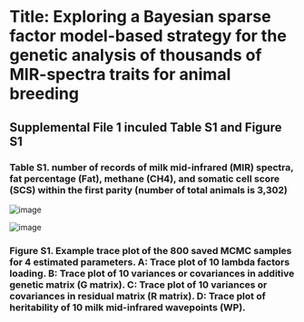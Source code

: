# Title: Exploring a Bayesian sparse factor model-based strategy for the genetic analysis of thousands of MIR-spectra traits for animal breeding
## Supplemental File 1 inculed Table S1 and Figure S1

### Table S1. number of records of milk mid-infrared (MIR) spectra, fat percentage (Fat), methane (CH4), and somatic cell score (SCS) within the first parity (number of total animals is 3,302)  
![image](https://github.com/Yansen0515/MegaLMM_for_Animal/assets/55590706/ef294416-aa93-4946-9260-5c84b9fae1af)



![image](https://github.com/Yansen0515/MegaLMM_for_Animal/assets/55590706/93360c30-dc7c-42ea-9b13-0350f90f67c0)

### Figure S1. Example trace plot of the 800 saved MCMC samples for 4 estimated parameters. A: Trace plot of 10 lambda factors loading. B: Trace plot of 10 variances or covariances in additive genetic matrix (G matrix). C: Trace plot of 10 variances or covariances in residual matrix (R matrix). D: Trace plot of heritability of 10 milk mid-infrared wavepoints (WP).
